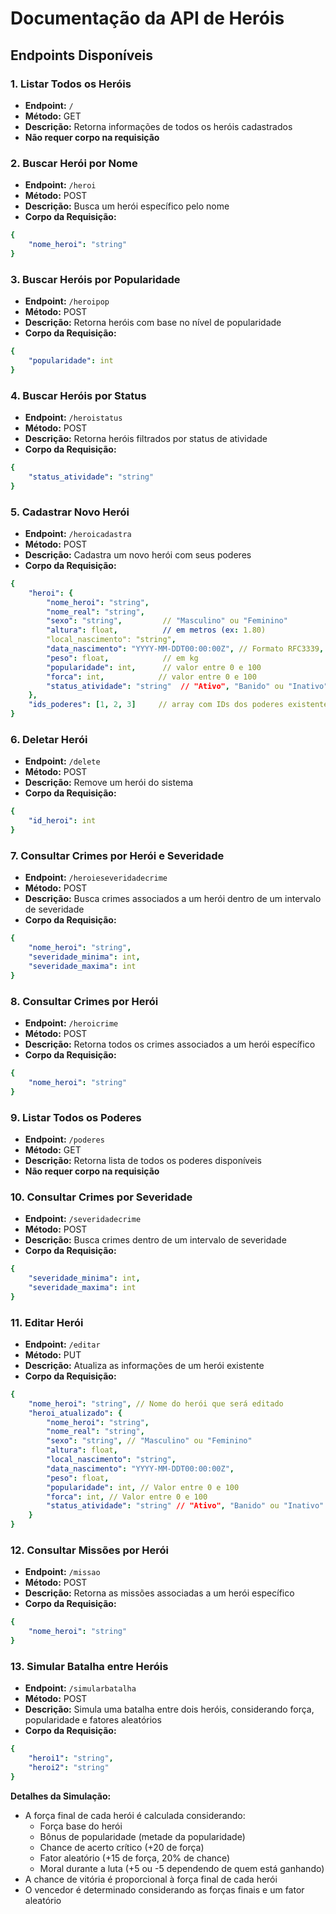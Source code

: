 # Documentação da API de Heróis
## Endpoints Disponíveis
### 1. Listar Todos os Heróis
- **Endpoint:** `/`
- **Método:** GET
- **Descrição:** Retorna informações de todos os heróis cadastrados
- **Não requer corpo na requisição**
### 2. Buscar Herói por Nome
- **Endpoint:** `/heroi`
- **Método:** POST
- **Descrição:** Busca um herói específico pelo nome
- **Corpo da Requisição:**
```yaml
{
    "nome_heroi": "string"
}
```
### 3. Buscar Heróis por Popularidade
- **Endpoint:** `/heroipop`
- **Método:** POST
- **Descrição:** Retorna heróis com base no nível de popularidade
- **Corpo da Requisição:**
```yaml
{
    "popularidade": int
}
```
### 4. Buscar Heróis por Status
- **Endpoint:** `/heroistatus`
- **Método:** POST
- **Descrição:** Retorna heróis filtrados por status de atividade
- **Corpo da Requisição:**
```yaml
{
    "status_atividade": "string"
}
```
### 5. Cadastrar Novo Herói
- **Endpoint:** `/heroicadastra`
- **Método:** POST
- **Descrição:** Cadastra um novo herói com seus poderes
- **Corpo da Requisição:**
```yaml
{
    "heroi": {
        "nome_heroi": "string",
        "nome_real": "string",
        "sexo": "string",         // "Masculino" ou "Feminino"
        "altura": float,          // em metros (ex: 1.80)
        "local_nascimento": "string",
        "data_nascimento": "YYYY-MM-DDT00:00:00Z", // Formato RFC3339,
        "peso": float,            // em kg
        "popularidade": int,      // valor entre 0 e 100
        "forca": int,            // valor entre 0 e 100
        "status_atividade": "string"  // "Ativo", "Banido" ou "Inativo"
    },
    "ids_poderes": [1, 2, 3]     // array com IDs dos poderes existentes
}
```
### 6. Deletar Herói
- **Endpoint:** `/delete`
- **Método:** POST
- **Descrição:** Remove um herói do sistema
- **Corpo da Requisição:**
```yaml
{
    "id_heroi": int
}
```
### 7. Consultar Crimes por Herói e Severidade
- **Endpoint:** `/heroieseveridadecrime`
- **Método:** POST
- **Descrição:** Busca crimes associados a um herói dentro de um intervalo de severidade
- **Corpo da Requisição:**
```yaml
{
    "nome_heroi": "string",
    "severidade_minima": int,
    "severidade_maxima": int
}
```
### 8. Consultar Crimes por Herói
- **Endpoint:** `/heroicrime`
- **Método:** POST
- **Descrição:** Retorna todos os crimes associados a um herói específico
- **Corpo da Requisição:**
```yaml
{
    "nome_heroi": "string"
}
```
### 9. Listar Todos os Poderes
- **Endpoint:** `/poderes`
- **Método:** GET
- **Descrição:** Retorna lista de todos os poderes disponíveis
- **Não requer corpo na requisição**
### 10. Consultar Crimes por Severidade
- **Endpoint:** `/severidadecrime`
- **Método:** POST
- **Descrição:** Busca crimes dentro de um intervalo de severidade
- **Corpo da Requisição:**
```yaml
{
    "severidade_minima": int,
    "severidade_maxima": int
}
```
### 11. Editar Herói
- **Endpoint:** `/editar`
- **Método:** PUT
- **Descrição:** Atualiza as informações de um herói existente
- **Corpo da Requisição:**
```yaml
{
    "nome_heroi": "string", // Nome do herói que será editado
    "heroi_atualizado": {
        "nome_heroi": "string",
        "nome_real": "string",
        "sexo": "string", // "Masculino" ou "Feminino"
        "altura": float,
        "local_nascimento": "string",
        "data_nascimento": "YYYY-MM-DDT00:00:00Z",
        "peso": float,
        "popularidade": int, // Valor entre 0 e 100
        "forca": int, // Valor entre 0 e 100
        "status_atividade": "string" // "Ativo", "Banido" ou "Inativo"
    }
}
```
### 12. Consultar Missões por Herói
- **Endpoint:** `/missao`
- **Método:** POST
- **Descrição:** Retorna as missões associadas a um herói específico
- **Corpo da Requisição:**
```yaml
{
    "nome_heroi": "string"
}
```
### 13. Simular Batalha entre Heróis
- **Endpoint:** `/simularbatalha`
- **Método:** POST
- **Descrição:** Simula uma batalha entre dois heróis, considerando força, popularidade e fatores aleatórios
- **Corpo da Requisição:**
```yaml
{
    "heroi1": "string",
    "heroi2": "string"
}
```
**Detalhes da Simulação:**
- A força final de cada herói é calculada considerando:
  - Força base do herói
  - Bônus de popularidade (metade da popularidade)
  - Chance de acerto crítico (+20 de força)
  - Fator aleatório (+15 de força, 20% de chance)
  - Moral durante a luta (+5 ou -5 dependendo de quem está ganhando)
- A chance de vitória é proporcional à força final de cada herói
- O vencedor é determinado considerando as forças finais e um fator aleatório